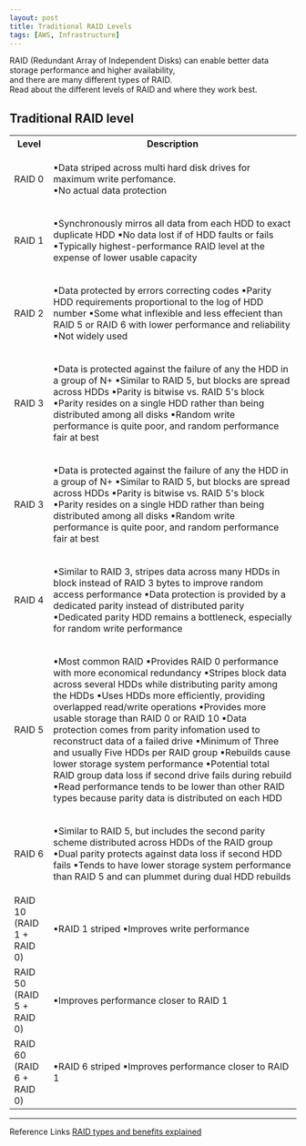 ```yaml
---
layout: post
title: Traditional RAID Levels
tags: [AWS, Infrastructure]
--- 
```


RAID (Redundant Array of Independent Disks) can enable better data storage performance and higher availability,  
and there are many different types of RAID.  
Read about the different levels of RAID and where they work best.

## Traditional RAID level
<table>
  <tr>
    <th>Level</th>
    <th>Description</th>
  </tr>
  <body>
  <tr>
    <td>RAID 0</td>
    <td>
      <p>
      &#9642;Data striped across multi hard disk drives for maximum write perfomance.<br/>
      &#9642;No actual data protection<br/>
      <p/>
    </td>
  </tr>
  <tr>
    <td>RAID 1</td>
    <td>
      <p>
      &#9642;Synchronously mirros all data from each HDD to exact duplicate HDD
      &#9642;No data lost if of HDD faults or fails<br/>
      &#9642;Typically highest-performance RAID level at the expense of lower usable capacity 
      </p>
    </td>
  </tr>  
  <tr>
    <td>RAID 2</td>
    <td>
      <p>
      &#9642;Data protected by errors correcting codes  
      &#9642;Parity HDD requirements proportional to the log of HDD number  
      &#9642;Some what inflexible and less effecient than RAID 5 or RAID 6 with lower performance and reliability  
      &#9642;Not widely used    
      </p>
    </td>
  </tr> 
    <tr>
    <td>RAID 3</td>
    <td>
      <p>
      &#9642;Data is protected against the failure of any the HDD in a group of N+  
      &#9642;Similar to RAID 5, but blocks are spread across HDDs  
      &#9642;Parity is bitwise vs. RAID 5's block  
      &#9642;Parity resides on a single HDD rather than being distributed among all disks  
      &#9642;Random write performance is quite poor, and random performance fair at best 
      </p>
    </td>
  </tr> 
  <tr>
    <td>RAID 3</td>
    <td>
      <p>
      &#9642;Data is protected against the failure of any the HDD in a group of N+  
      &#9642;Similar to RAID 5, but blocks are spread across HDDs  
      &#9642;Parity is bitwise vs. RAID 5's block  
      &#9642;Parity resides on a single HDD rather than being distributed among all disks  
      &#9642;Random write performance is quite poor, and random performance fair at best  
      </p>
    </td>
  </tr> 
  <tr>
    <td>RAID 4</td>
    <td>
      <p>
      &#9642;Similar to RAID 3, stripes data across many HDDs in block instead of RAID 3 bytes to improve random access performance 
      &#9642;Data protection is provided by a dedicated parity instead of distributed parity 
      &#9642;Dedicated parity HDD remains a bottleneck, especially for random write performance  
      <p/>
    </td>
  </tr> 
  <tr>
    <td>RAID 5</td>
    <td>
      <p>
      &#9642;Most common RAID
      &#9642;Provides RAID 0 performance with more economical redundancy 
      &#9642;Stripes block data across several HDDs while distributing parity among the HDDs
      &#9642;Uses HDDs more efficiently, providing overlapped read/write operations
      &#9642;Provides more usable storage than RAID 0 or RAID 10
      &#9642;Data protection comes from parity infomation used to reconstruct data of a failed drive
      &#9642;Minimum of Three and usually Five HDDs per RAID group
      &#9642;Rebuilds cause lower storage system performance 
      &#9642;Potential total RAID group data loss if second drive fails during rebuild
      &#9642;Read performance tends to be lower than other RAID types because parity data is distributed on each HDD 
      </p>
    </td>
  </tr> 
  <tr>
    <td>RAID 6</td>
    <td>
      <p>
      &#9642;Similar to RAID 5, but includes the second parity scheme distributed across HDDs of the RAID group
      &#9642;Dual parity protects against data loss if second HDD fails
      &#9642;Tends to have lower storage system performance than RAID 5 and can plummet during dual HDD rebuilds 
      </p>
    </td>
  </tr> 
  <tr>
    <td>RAID 10 (RAID 1 + RAID 0)</td>
    <td>
      <p>
      &#9642;RAID 1 striped 
      &#9642;Improves write performance 
      </p>
    </td>
  </tr> 
  <tr>
    <td>RAID 50 (RAID 5 + RAID 0)</td>
    <td>
      <p>
      &#9642;Improves performance closer to RAID 1 
      </p>
    </td>
  </tr> 
  <tr>
    <td>RAID 60 (RAID 6 + RAID 0)</td>
    <td>
      <p>
      &#9642;RAID 6 striped
      &#9642;Improves performance closer to RAID 1
      </p>
    </td>
  </tr> 
  </body>
</table>

---
Reference Links
[RAID types and benefits explained](https://searchstorage.techtarget.com/answer/RAID-types-and-benefits-explained)

	
